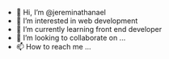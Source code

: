 - 👋 Hi, I’m @jereminathanael
- 👀 I’m interested in web development
- 🌱 I’m currently learning front end developer
- 💞️ I’m looking to collaborate on ...
- 📫 How to reach me ...

<!---
jereminathanael/jereminathanael is a ✨ special ✨ repository because its `README.md` (this file) appears on your GitHub profile.
You can click the Preview link to take a look at your changes.
--->
